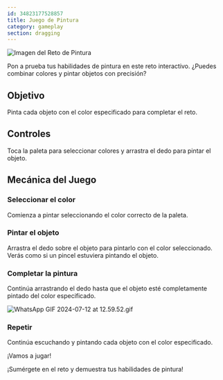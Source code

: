 ```yaml
---
id: 34823177528857
title: Juego de Pintura 
category: gameplay
section: dragging
---
```

![Imagen del Reto de Pintura](https://help.studycat.com/hc/article_attachments/34823177517721)

Pon a prueba tus habilidades de pintura en este reto interactivo. ¿Puedes combinar colores y pintar objetos con precisión?

Objetivo
--------

Pinta cada objeto con el color especificado para completar el reto.

Controles
---------

Toca la paleta para seleccionar colores y arrastra el dedo para pintar el objeto.

Mecánica del Juego
-----------------

### Seleccionar el color

Comienza a pintar seleccionando el color correcto de la paleta.

### Pintar el objeto

Arrastra el dedo sobre el objeto para pintarlo con el color seleccionado. Verás como si un pincel estuviera pintando el objeto.

### Completar la pintura

Continúa arrastrando el dedo hasta que el objeto esté completamente pintado del color especificado.

![WhatsApp GIF 2024-07-12 at 12.59.52.gif](https://help.studycat.com/hc/article_attachments/34967665665945)

### Repetir

Continúa escuchando y pintando cada objeto con el color especificado.

¡Vamos a jugar!

¡Sumérgete en el reto y demuestra tus habilidades de pintura!


